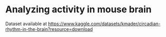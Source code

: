 # Analyzing activity in mouse brain

Dataset available at 
https://www.kaggle.com/datasets/kmader/circadian-rhythm-in-the-brain?resource=download
